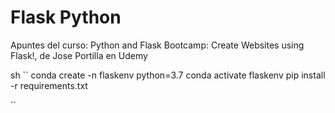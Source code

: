 # Flask Python

Apuntes del curso: Python and Flask Bootcamp: Create Websites using Flask!, de Jose Portilla en Udemy

sh
``
conda create -n flaskenv python=3.7
conda activate flaskenv
pip install -r requirements.txt

``


